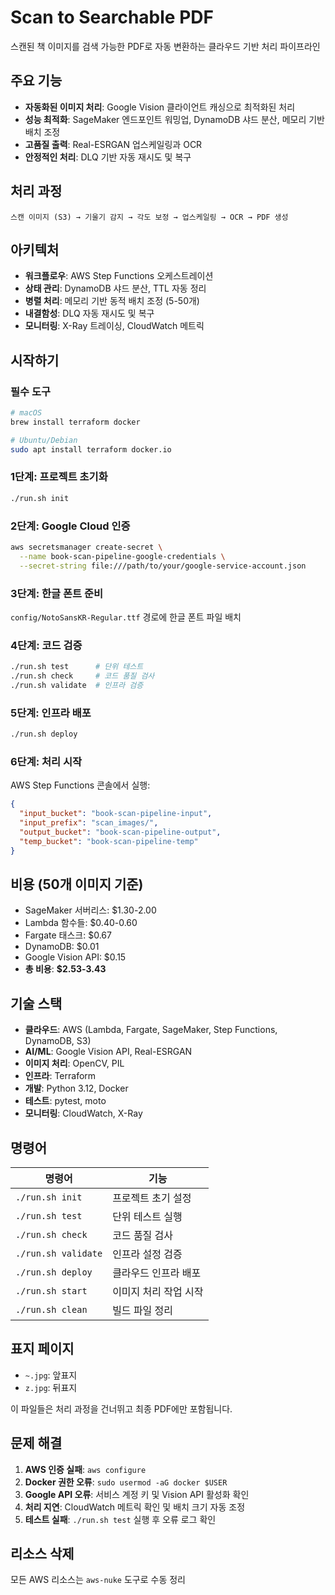 # Scan to Searchable PDF

스캔된 책 이미지를 검색 가능한 PDF로 자동 변환하는 클라우드 기반 처리 파이프라인

## 주요 기능

- **자동화된 이미지 처리**: Google Vision 클라이언트 캐싱으로 최적화된 처리
- **성능 최적화**: SageMaker 엔드포인트 워밍업, DynamoDB 샤드 분산, 메모리 기반 배치 조정
- **고품질 출력**: Real-ESRGAN 업스케일링과 OCR
- **안정적인 처리**: DLQ 기반 자동 재시도 및 복구

## 처리 과정

```
스캔 이미지 (S3) → 기울기 감지 → 각도 보정 → 업스케일링 → OCR → PDF 생성
```

## 아키텍처

- **워크플로우**: AWS Step Functions 오케스트레이션
- **상태 관리**: DynamoDB 샤드 분산, TTL 자동 정리
- **병렬 처리**: 메모리 기반 동적 배치 조정 (5-50개)
- **내결함성**: DLQ 자동 재시도 및 복구
- **모니터링**: X-Ray 트레이싱, CloudWatch 메트릭

## 시작하기

### 필수 도구

```bash
# macOS
brew install terraform docker

# Ubuntu/Debian  
sudo apt install terraform docker.io
```

### 1단계: 프로젝트 초기화

```bash
./run.sh init
```

### 2단계: Google Cloud 인증

```bash
aws secretsmanager create-secret \
  --name book-scan-pipeline-google-credentials \
  --secret-string file:///path/to/your/google-service-account.json
```

### 3단계: 한글 폰트 준비

`config/NotoSansKR-Regular.ttf` 경로에 한글 폰트 파일 배치

### 4단계: 코드 검증

```bash
./run.sh test      # 단위 테스트
./run.sh check     # 코드 품질 검사
./run.sh validate  # 인프라 검증
```

### 5단계: 인프라 배포

```bash
./run.sh deploy
```

### 6단계: 처리 시작

AWS Step Functions 콘솔에서 실행:

```json
{
  "input_bucket": "book-scan-pipeline-input",
  "input_prefix": "scan_images/",
  "output_bucket": "book-scan-pipeline-output", 
  "temp_bucket": "book-scan-pipeline-temp"
}
```

## 비용 (50개 이미지 기준)

- SageMaker 서버리스: $1.30-2.00
- Lambda 함수들: $0.40-0.60  
- Fargate 태스크: $0.67
- DynamoDB: $0.01
- Google Vision API: $0.15
- **총 비용**: **$2.53-3.43**

## 기술 스택

- **클라우드**: AWS (Lambda, Fargate, SageMaker, Step Functions, DynamoDB, S3)
- **AI/ML**: Google Vision API, Real-ESRGAN
- **이미지 처리**: OpenCV, PIL
- **인프라**: Terraform
- **개발**: Python 3.12, Docker
- **테스트**: pytest, moto
- **모니터링**: CloudWatch, X-Ray

## 명령어

| 명령어 | 기능 |
|--------|------|
| `./run.sh init` | 프로젝트 초기 설정 |
| `./run.sh test` | 단위 테스트 실행 |
| `./run.sh check` | 코드 품질 검사 |
| `./run.sh validate` | 인프라 설정 검증 |
| `./run.sh deploy` | 클라우드 인프라 배포 |
| `./run.sh start` | 이미지 처리 작업 시작 |
| `./run.sh clean` | 빌드 파일 정리 |

## 표지 페이지

- `~.jpg`: 앞표지
- `z.jpg`: 뒤표지

이 파일들은 처리 과정을 건너뛰고 최종 PDF에만 포함됩니다.

## 문제 해결

1. **AWS 인증 실패**: `aws configure`
2. **Docker 권한 오류**: `sudo usermod -aG docker $USER`
3. **Google API 오류**: 서비스 계정 키 및 Vision API 활성화 확인
4. **처리 지연**: CloudWatch 메트릭 확인 및 배치 크기 자동 조정
5. **테스트 실패**: `./run.sh test` 실행 후 오류 로그 확인

## 리소스 삭제

모든 AWS 리소스는 `aws-nuke` 도구로 수동 정리